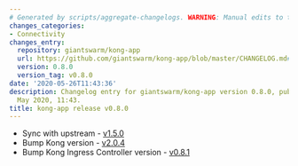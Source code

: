 ```yaml
---
# Generated by scripts/aggregate-changelogs. WARNING: Manual edits to this files will be overwritten.
changes_categories:
- Connectivity
changes_entry:
  repository: giantswarm/kong-app
  url: https://github.com/giantswarm/kong-app/blob/master/CHANGELOG.md#v080---2020-05-26
  version: 0.8.0
  version_tag: v0.8.0
date: '2020-05-26T11:43:36'
description: Changelog entry for giantswarm/kong-app version 0.8.0, published on 26
  May 2020, 11:43.
title: kong-app release v0.8.0
---
```


- Sync with upstream - [v1.5.0](https://github.com/Kong/charts/blob/master/charts/kong/CHANGELOG.md#150)
- Bump Kong version - [v2.0.4](https://github.com/Kong/kong/blob/master/CHANGELOG.md#204)
- Bump Kong Ingress Controller version - [v0.8.1](https://github.com/Kong/kubernetes-ingress-controller/blob/master/CHANGELOG.md#081---20200415)
